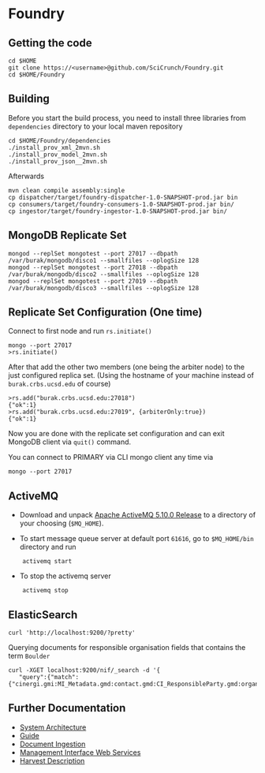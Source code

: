 Foundry
=======

Getting the code
----------------

    cd $HOME
    git clone https://<username>@github.com/SciCrunch/Foundry.git
    cd $HOME/Foundry

Building
--------

Before you start the build process, you need to install three libraries from `dependencies` directory to your local maven repository
    
    cd $HOME/Foundry/dependencies
    ./install_prov_xml_2mvn.sh
    ./install_prov_model_2mvn.sh
    ./install_prov_json__2mvn.sh

Afterwards

    mvn clean compile assembly:single
    cp dispatcher/target/foundry-dispatcher-1.0-SNAPSHOT-prod.jar bin
    cp consumers/target/foundry-consumers-1.0-SNAPSHOT-prod.jar bin/
    cp ingestor/target/foundry-ingestor-1.0-SNAPSHOT-prod.jar bin/

MongoDB Replicate Set
---------------------

```
mongod --replSet mongotest --port 27017 --dbpath /var/burak/mongodb/disco1 --smallfiles --oplogSize 128
mongod --replSet mongotest --port 27018 --dbpath /var/burak/mongodb/disco2 --smallfiles --oplogSize 128
mongod --replSet mongotest --port 27019 --dbpath /var/burak/mongodb/disco3 --smallfiles --oplogSize 128
```
## Replicate Set Configuration (One time)

Connect to first node and run `rs.initiate()` 
```
mongo --port 27017
>rs.initiate()
```
After that add the other two members (one being the arbiter node) to the just configured replica set. (Using the hostname of your machine instead of `burak.crbs.ucsd.edu` of course)

```
>rs.add("burak.crbs.ucsd.edu:27018")
{"ok":1}
>rs.add("burak.crbs.ucsd.edu:27019", {arbiterOnly:true})
{"ok":1}
```
Now you are done with the replicate set configuration and can exit MongoDB client via `quit()` command. 

You can connect to PRIMARY via CLI mongo client any time via

```
mongo --port 27017
```

ActiveMQ
--------

* Download and unpack [Apache ActiveMQ 5.10.0 Release](http://activemq.apache.org/activemq-5100-release.html) to a directory of your choosing (`$MQ_HOME`).

* To start message queue server at default port `61616`, go to `$MQ_HOME/bin` directory and run
```
    activemq start 
```
* To stop the activemq server
```
    activemq stop
```

ElasticSearch
-------------

    curl 'http://localhost:9200/?pretty'

Querying documents for responsible organisation fields that contains the term `Boulder`

    curl -XGET localhost:9200/nif/_search -d '{
       "query":{"match":{"cinergi.gmi:MI_Metadata.gmd:contact.gmd:CI_ResponsibleParty.gmd:organisationName.gco:CharacterString._$":"Boulder"}}}'


Further Documentation
---------------------

 * [System Architecture](doc/architecture.md)
 * [Guide](doc/guide.md) 
 * [Document Ingestion](doc/doc_ingestion.md)
 * [Management Interface Web Services](doc/management_ws.md)
 * [Harvest Description](doc/harvest_desc.md)

